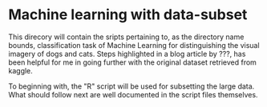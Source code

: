 # Machine learning with data-subset

This direcory will contain the sripts pertaining to, as the directory name bounds, classification task of Machine Learning for distinguishing the visual imagery of dogs and cats. 
Steps highlighted in a blog article by ???, has been helpful for me in going further with the original dataset retrieved from kaggle.

To beginning with, the "R" script will be used for subsetting the large data. What should follow next are well documented in the script files themselves.

